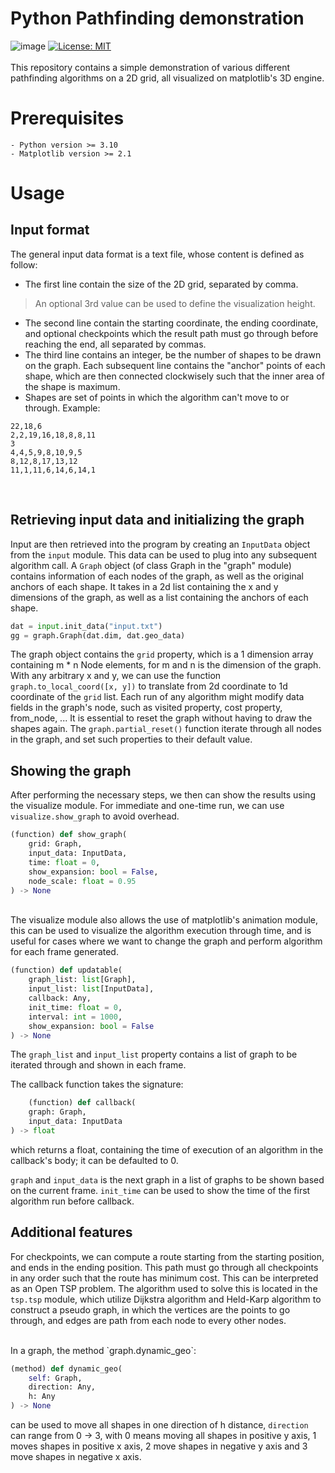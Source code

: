 # Python Pathfinding demonstration
![image](https://github.com/jonshung/PythonPathfinding/assets/110903974/5d6e4793-3dba-4f72-bf3d-f94b69c371c8)
[![License: MIT](https://img.shields.io/badge/License-MIT-yellow.svg)](https://opensource.org/licenses/MIT)
<br>
<br>
This repository contains a simple demonstration of various different pathfinding algorithms on a 2D grid, all visualized on matplotlib's 3D engine.
# Prerequisites
```
- Python version >= 3.10
- Matplotlib version >= 2.1
```
# Usage
## Input format
The general input data format is a text file, whose content is defined as follow:
-  The first line contain the size of the 2D grid, separated by comma.
> An optional 3rd value can be used to define the visualization height.
- The second line contain the starting coordinate, the ending coordinate, and optional checkpoints which the result path must go through before reaching the end, all separated by commas.
- The third line contains an integer, be the number of shapes to be drawn on the graph. Each subsequent line contains the "anchor" points of each shape, which are then connected clockwisely such that the inner area of the shape is maximum.
- Shapes are set of points in which the algorithm can't move to or through.
Example:
```text
22,18,6
2,2,19,16,18,8,8,11
3
4,4,5,9,8,10,9,5
8,12,8,17,13,12
11,1,11,6,14,6,14,1 
```
<br>

## Retrieving input data and initializing the graph
Input are then retrieved into the program by creating an `InputData` object from the `input` module.
This data can be used to plug into any subsequent algorithm call.
A `Graph` object (of class Graph in the "graph" module) contains information of each nodes of the graph, as well as the original anchors of each shape.
It takes in a 2d list containing the x and y dimensions of the graph, as well as a list containing the anchors of each shape.

```python
dat = input.init_data("input.txt")
gg = graph.Graph(dat.dim, dat.geo_data) 
```

The graph object contains the `grid` property, which is a 1 dimension array containing m * n Node elements, for m and n is the dimension of the graph.
With any arbitrary x and y, we can use the function `graph.to_local_coord([x, y])` to translate from 2d coordinate to 1d coordinate of the `grid` list.
Each run of any algorithm might modify data fields in the graph's node, such as visited property, cost property, from_node, ... It is essential to reset the graph without having to draw the shapes again.
The `graph.partial_reset()` function iterate through all nodes in the graph, and set such properties to their default value.

## Showing the graph
After performing the necessary steps, we then can show the results using the visualize module.
For immediate and one-time run, we can use `visualize.show_graph` to avoid overhead.

```python
(function) def show_graph(
    grid: Graph,
    input_data: InputData,
    time: float = 0,
    show_expansion: bool = False,
    node_scale: float = 0.95
) -> None
```
<br>
The visualize module also allows the use of matplotlib's animation module, this can be used to visualize the algorithm execution through time, and is useful for cases where we want to change the graph and perform algorithm for each frame generated.

```python
(function) def updatable(
    graph_list: list[Graph],
    input_list: list[InputData],
    callback: Any,
    init_time: float = 0,
    interval: int = 1000,
    show_expansion: bool = False
) -> None
```
The `graph_list` and `input_list` property contains a list of graph to be iterated through and shown in each frame.

The callback function takes the signature:
```python
    (function) def callback(
    graph: Graph,
    input_data: InputData
) -> float
```
which returns a float, containing the time of execution of an algorithm in the callback's body; it can be defaulted to 0.

`graph` and `input_data` is the next graph in a list of graphs to be shown based on the current frame.
`init_time` can be used to show the time of the first algorithm run before callback.

## Additional features
For checkpoints, we can compute a route starting from the starting position, and ends in the ending position. This path must go through all checkpoints in any order such that the route has minimum cost.
This can be interpreted as an Open TSP problem.
The algorithm used to solve this is located in the `tsp.tsp` module, which utilize Dijkstra algorithm and Held-Karp algorithm to construct a pseudo graph, in which the vertices are the points to go through, and edges are path from each node to every other nodes.

<br>
In a graph, the method `graph.dynamic_geo`:

<br>

```python
(method) def dynamic_geo(
    self: Graph,
    direction: Any,
    h: Any
) -> None
```

can be used to move all shapes in one direction of h distance, `direction` can range from 0 -> 3, with 0 means moving all shapes in positive y axis, 1 moves shapes in positive x axis, 2 move shapes in negative y axis and 3 move shapes in negative x axis.
